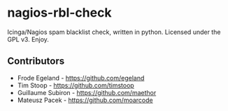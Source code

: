 nagios-rbl-check
================

Icinga/Nagios spam blacklist check, written in python.
Licensed under the GPL v3. Enjoy.

Contributors
------------
* Frode Egeland - https://github.com/egeland
* Tim Stoop - https://github.com/timstoop
* Guillaume Subiron - https://github.com/maethor
* Mateusz Pacek - https://github.com/moarcode
